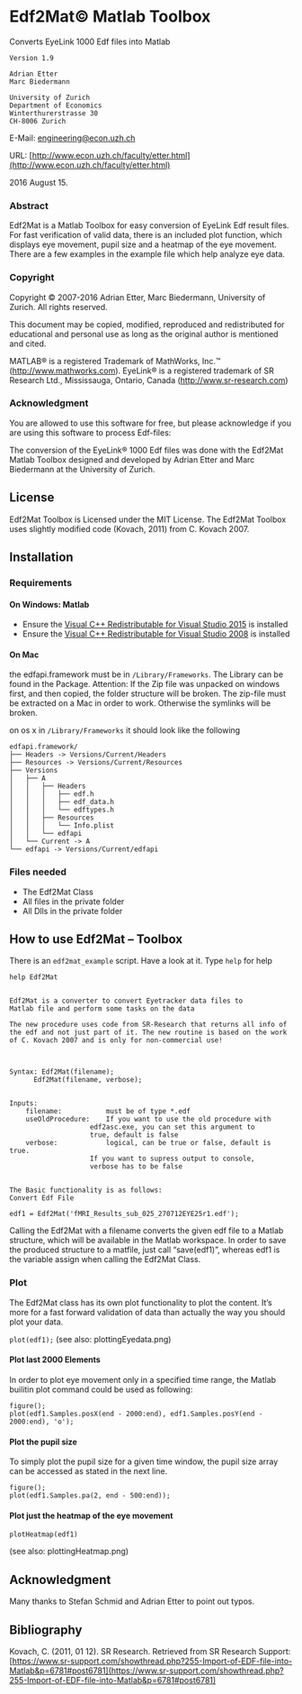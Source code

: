 # Edf2Mat© Matlab Toolbox
Converts EyeLink 1000 Edf files into Matlab

	Version 1.9

	Adrian Etter
	Marc Biedermann

	University of Zurich
	Department of Economics
	Winterthurerstrasse 30
	CH-8006 Zurich

E-Mail: engineering@econ.uzh.ch

URL:	[http://www.econ.uzh.ch/faculty/etter.html](http://www.econ.uzh.ch/faculty/etter.html)

2016 August 15.

### Abstract

Edf2Mat is a Matlab Toolbox for easy conversion of EyeLink Edf result files. For fast verification of valid data, there is an included plot function, which displays eye movement,  pupil size and a heatmap of the eye movement. There are a few examples in the example file which help analyze eye data.


### Copyright

Copyright © 2007-2016 Adrian Etter, Marc Biedermann, University of Zurich. All rights reserved.


This document may be copied, modified, reproduced and redistributed for educational and personal use as long as the original author is mentioned and cited.

MATLAB® is a registered Trademark of MathWorks, Inc.™ (http://www.mathworks.com).
EyeLink® is a registered trademark of SR Research Ltd., Mississauga, Ontario, Canada (http://www.sr-research.com)

### Acknowledgment


You are allowed to use this software for free, but please acknowledge if you are using this software to process Edf-files:

The conversion of the EyeLink® 1000 Edf files was done with the Edf2Mat Matlab Toolbox designed and developed by Adrian Etter and Marc Biedermann at the University of Zurich.


## License


Edf2Mat Toolbox is Licensed under the MIT License.
The Edf2Mat Toolbox uses slightly modified code (Kovach, 2011) from C. Kovach 2007.


## Installation


### Requirements


#### On Windows: Matlab
- Ensure the [Visual C++ Redistributable for Visual Studio 2015](https://www.microsoft.com/en-us/download/details.aspx?id=48145) is installed
- Ensure the [Visual C++ Redistributable for Visual Studio 2008](https://www.microsoft.com/en-us/download/details.aspx?id=29) is installed



#### On Mac

the edfapi.framework must be in `/Library/Frameworks`. The Library can be found in the Package. Attention: If the Zip file was unpacked on windows first, and then copied, the folder structure will be broken. The zip-file must be extracted on a Mac in order to work. Otherwise the symlinks will be broken.

on os x in `/Library/Frameworks` it should look like the following

```
edfapi.framework/
├── Headers -> Versions/Current/Headers
├── Resources -> Versions/Current/Resources
├── Versions
│   ├── A
│   │   ├── Headers
│   │   │   ├── edf.h
│   │   │   ├── edf_data.h
│   │   │   └── edftypes.h
│   │   ├── Resources
│   │   │   └── Info.plist
│   │   └── edfapi
│   └── Current -> A
└── edfapi -> Versions/Current/edfapi
```


### Files needed


- The Edf2Mat Class
- All files in the private folder
- All Dlls in the private folder

## How to use Edf2Mat – Toolbox


There is an `edf2mat_example` script. Have a look at it.
Type `help` for help

	help Edf2Mat


  	Edf2Mat is a converter to convert Eyetracker data files to
  	Matlab file and perform some tasks on the data

  	The new procedure uses code from SR-Research that returns all info of
  	the edf and not just part of it. The new routine is based on the work
  	of C. Kovach 2007 and is only for non-commercial use!



  	Syntax: Edf2Mat(filename);
          Edf2Mat(filename, verbose);


 	Inputs:
    	filename:           must be of type *.edf     
    	useOldProcedure:    If you want to use the old procedure with
                        edf2asc.exe, you can set this argument to
                        true, default is false
    	verbose:            logical, can be true or false, default is true.
                        If you want to supress output to console,
                        verbose has to be false


	The Basic functionality is as follows:
	Convert Edf File

	edf1 = Edf2Mat('fMRI_Results_sub_025_270712EYE25r1.edf');


Calling the Edf2Mat with a filename converts the given edf file to a Matlab structure, which will be available in the Matlab workspace.
In order to save the produced structure to a matfile, just call “save(edf1)”, whereas edf1 is the variable assign when calling the Edf2Mat Class.



### Plot

The Edf2Mat class has its own plot functionality to plot the content. It’s more for a fast forward validation of data than actually the way you should plot your data.


`plot(edf1);`
(see also: plottingEyedata.png)


#### Plot last 2000 Elements

In order to plot eye movement only in a specified time range, the Matlab builitin plot command could be used as following:

```
figure();
plot(edf1.Samples.posX(end - 2000:end), edf1.Samples.posY(end - 2000:end), 'o');
```

#### Plot the pupil size

To simply plot the pupil size for a given time window, the pupil size array can be accessed as stated in the next line.

```
figure();
plot(edf1.Samples.pa(2, end - 500:end));
```

#### Plot just the heatmap of the eye movement

```
plotHeatmap(edf1)
```
(see also: plottingHeatmap.png)

## Acknowledgment
Many thanks to Stefan Schmid and Adrian Etter to point out typos.


## Bibliography
Kovach, C. (2011, 01 12). SR Research. Retrieved from SR Research Support: [https://www.sr-support.com/showthread.php?255-Import-of-EDF-file-into-Matlab&p=6781#post6781](https://www.sr-support.com/showthread.php?255-Import-of-EDF-file-into-Matlab&p=6781#post6781)

